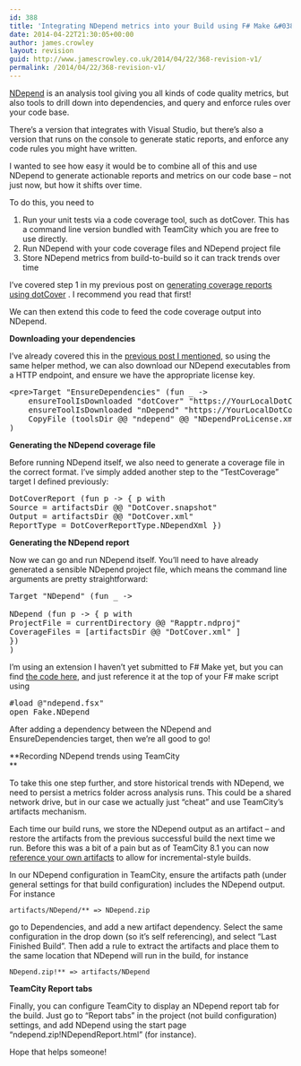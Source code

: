 ```yaml
---
id: 388
title: 'Integrating NDepend metrics into your Build using F# Make &#038; TeamCity'
date: 2014-04-22T21:30:05+00:00
author: james.crowley
layout: revision
guid: http://www.jamescrowley.co.uk/2014/04/22/368-revision-v1/
permalink: /2014/04/22/368-revision-v1/
---
```

[NDepend](http://www.ndepend.com/) is an analysis tool giving you all kinds of code quality metrics, but also tools to drill down into dependencies, and query and enforce rules over your code base.

There&#8217;s a version that integrates with Visual Studio, but there&#8217;s also a version that runs on the console to generate static reports, and enforce any code rules you might have written.

I wanted to see how easy it would be to combine all of this and use NDepend to generate actionable reports and metrics on our code base &#8211; not just now, but how it shifts over time.

To do this, you need to

  1. Run your unit tests via a code coverage tool, such as dotCover. This has a command line version bundled with TeamCity which you are free to use directly.
  2. Run NDepend with your code coverage files and NDepend project file
  3. Store NDepend metrics from build-to-build so it can track trends over time

I&#8217;ve covered step 1 in my previous post on [generating coverage reports using dotCover](http://www.jamescrowley.co.uk/2014/04/22/code-coverage-using-dotcover-and-f-make/ "Code coverage using dotCover and F# make") . I recommend you read that first!

We can then extend this code to feed the code coverage output into NDepend.

**Downloading your dependencies**

I&#8217;ve already covered this in the [previous post I mentioned,](http://www.jamescrowley.co.uk/2014/04/22/code-coverage-using-dotcover-and-f-make/ "Code coverage using dotCover and F# make") so using the same helper method, we can also download our NDepend executables from a HTTP endpoint, and ensure we have the appropriate license key.

<pre class="brush: fsharp; title: ; notranslate" title="">&lt;pre&gt;Target &quot;EnsureDependencies&quot; (fun _ -&gt;
    ensureToolIsDownloaded &quot;dotCover&quot; &quot;https://YourLocalDotCoverDownloadUrl/dotCoverConsoleRunner.2.6.608.466.zip&quot;
    ensureToolIsDownloaded &quot;nDepend&quot; &quot;https://YourLocalDotCoverDownloadUrl/NDepend_5.2.1.8320.zip&quot;
    CopyFile (toolsDir @@ &quot;ndepend&quot; @@ &quot;NDependProLicense.xml&quot;) (toolsDir @@ &quot;NDependProLicense.xml&quot;)
)
</pre>

**Generating the NDepend coverage file**

Before running NDepend itself, we also need to generate a coverage file in the correct format. I&#8217;ve simply added another step to the &#8220;TestCoverage&#8221; target I defined previously:

<pre class="brush: fsharp; title: ; notranslate" title="">DotCoverReport (fun p -&gt; { p with
Source = artifactsDir @@ &quot;DotCover.snapshot&quot;
Output = artifactsDir @@ &quot;DotCover.xml&quot;
ReportType = DotCoverReportType.NDependXml })</pre>

**Generating the NDepend report**

Now we can go and run NDepend itself. You&#8217;ll need to have already generated a sensible NDepend project file, which means the command line arguments are pretty straightforward:

<pre class="brush: fsharp; title: ; notranslate" title="">Target &quot;NDepend&quot; (fun _ -&gt;

NDepend (fun p -&gt; { p with
ProjectFile = currentDirectory @@ &quot;Rapptr.ndproj&quot;
CoverageFiles = [artifactsDir @@ &quot;DotCover.xml&quot; ]
})
)</pre>

I&#8217;m using an extension I haven&#8217;t yet submitted to F# Make yet, but you can find [the code here](https://gist.github.com/jamescrowley/11194577), and just reference it at the top of your F# make script using

<pre class="brush: fsharp; title: ; notranslate" title="">#load @&quot;ndepend.fsx&quot;
open Fake.NDepend</pre>

After adding a dependency between the NDepend and EnsureDependencies target, then we&#8217;re all good to go!

**Recording NDepend trends using TeamCity  
** 

To take this one step further, and store historical trends with NDepend, we need to persist a metrics folder across analysis runs. This could be a shared network drive, but in our case we actually just &#8220;cheat&#8221; and use TeamCity&#8217;s artifacts mechanism.

Each time our build runs, we store the NDepend output as an artifact &#8211; and restore the artifacts from the previous successful build the next time we run. Before this was a bit of a pain but as of TeamCity 8.1 you can now [reference your own artifacts](http://youtrack.jetbrains.com/issue/TW-12984) to allow for incremental-style builds.

In our NDepend configuration in TeamCity, ensure the artifacts path (under general settings for that build configuration) includes the NDepend output. For instance

`artifacts/NDepend/** => NDepend.zip`

go to Dependencies, and add a new artifact dependency. Select the same configuration in the drop down (so it&#8217;s self referencing), and select &#8220;Last Finished Build&#8221;. Then add a rule to extract the artifacts and place them to the same location that NDepend will run in the build, for instance

`NDepend.zip!** => artifacts/NDepend`

**TeamCity Report tabs**

Finally, you can configure TeamCity to display an NDepend report tab for the build. Just go to &#8220;Report tabs&#8221; in the project (not build configuration) settings, and add NDepend using the start page &#8220;ndepend.zip!NDependReport.html&#8221; (for instance).

Hope that helps someone!